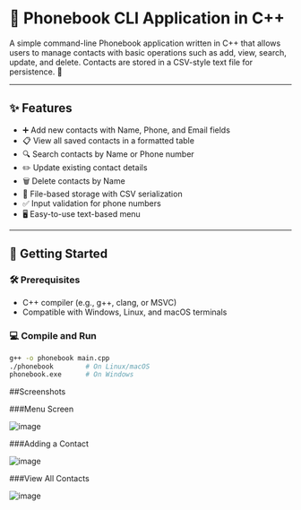 # 📒 Phonebook CLI Application in C++

A simple command-line Phonebook application written in C++ that allows users to manage contacts with basic operations such as add, view, search, update, and delete. Contacts are stored in a CSV-style text file for persistence. 📂

---

## ✨ Features

- ➕ Add new contacts with Name, Phone, and Email fields  
- 📋 View all saved contacts in a formatted table  
- 🔍 Search contacts by Name or Phone number  
- ✏️ Update existing contact details  
- 🗑️ Delete contacts by Name  
- 💾 File-based storage with CSV serialization  
- ✅ Input validation for phone numbers  
- 🖥️ Easy-to-use text-based menu  

---

## 🚀 Getting Started

### 🛠️ Prerequisites

- C++ compiler (e.g., g++, clang, or MSVC)  
- Compatible with Windows, Linux, and macOS terminals  

### 💻 Compile and Run

```bash
g++ -o phonebook main.cpp
./phonebook        # On Linux/macOS
phonebook.exe      # On Windows
```

##Screenshots

###Menu Screen

![image](https://github.com/user-attachments/assets/87c64cf4-2fde-4008-bd33-f846bd01d426)

###Adding a Contact

![image](https://github.com/user-attachments/assets/4960a987-f8f9-4c02-a48b-c20e63a441fa)

###View All Contacts

![image](https://github.com/user-attachments/assets/fb3995c3-b992-4adc-ba93-1d5955619a32)



